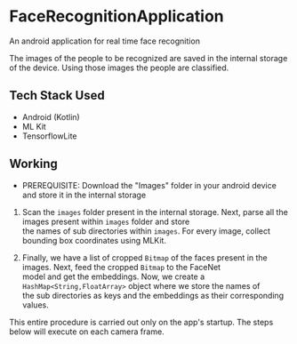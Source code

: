# FaceRecognitionApplication
An android application for real time face recognition

The images of the people to be recognized are saved in the internal storage of the device. Using those images the people are classified.

## Tech Stack Used
- Android (Kotlin)
- ML Kit
- TensorflowLite

## Working
- PREREQUISITE: Download the "Images" folder in your android device and store it in the internal storage

1. Scan the `images` folder present in the internal storage. Next, parse all the images present within `images` folder and store   
the names of sub directories within `images`. For every image, collect bounding box coordinates using MLKit.
  
2. Finally, we have a list of cropped `Bitmap` of the faces present in the images. Next, feed the cropped `Bitmap` to the FaceNet   
model and get the embeddings. Now, we create a `HashMap<String,FloatArray>` object where we store the names of   
the sub directories as keys and the embeddings as their corresponding values. 

This entire procedure is carried out only on the app's startup. The steps below will execute on each camera frame.
